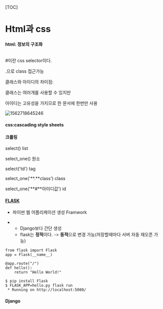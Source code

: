 [TOC]

# Html과 css



#### html: 정보의 구조화

```html

```

#이란 css selector이다.

.으로 class 접근가능



클래스와 아이디의 차이점:

클래스는 여러개를 사용할 수 있지만 

아이디는 고유성을 가지므로 한 문서에 한번만 사용



![1562718645246](C:\Users\student\AppData\Roaming\Typora\typora-user-images\1562718645246.png)



#### css:cascading style sheets





#### 크롤링

select() list

select_one() 원소 

select('td') tag

select_one('**.**class') class

select_one('**#**아이디값') id



#### [FLASK](http://flask.pocoo.org/)

- 파이썬 웹 어플리케이션 생성 Framwork

- - Django보다 간단 생성
  - flask는 **정적**이다. -> **동적**으로 변경 가능(저장할때마다 서버 자동 재오픈 가능)

```
from flask import Flask
app = Flask(__name__)

@app.route("/")
def hello():
    return "Hello World!"
```

```
$ pip install Flask
$ FLASK_APP=hello.py flask run
 * Running on http://localhost:5000/
```





#### Django

